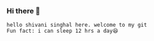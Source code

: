 ### Hi there 👋
```{
hello shivani singhal here. welcome to my git
Fun fact: i can sleep 12 hrs a day😆
